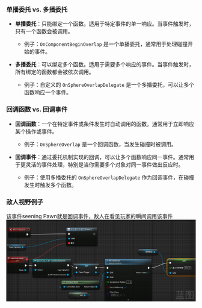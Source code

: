 ### **单播委托 vs. 多播委托**

- **单播委托**：只能绑定一个函数。适用于特定事件的单一响应。当事件触发时，只有一个函数会被调用。
  - 例子：`OnComponentBeginOverlap` 是一个单播委托，通常用于处理碰撞开始的事件。

- **多播委托**：可以绑定多个函数。适用于需要多个响应的事件。当事件触发时，所有绑定的函数都会被依次调用。
  - 例子：自定义的 `OnSphereOverlapDelegate` 是一个多播委托，可以让多个函数响应一个事件。

### **回调函数 vs. 回调事件**

- **回调函数**：一个在特定事件或条件发生时自动调用的函数。通常用于立即响应某个操作或事件。
  - 例子：`OnSphereOverlap` 是一个回调函数，当发生碰撞时被调用。

- **回调事件**：通过委托机制实现的回调，可以让多个函数响应同一事件。通常用于更灵活的事件处理，特别是当你需要多个对象对同一事件做出反应时。
  - 例子：使用多播委托的 `OnSphereOverlapDelegate` 作为回调事件，在碰撞发生时触发多个函数。
### 敌人视野例子
该事件seening Pawn就是回调事件，敌人在看见玩家的瞬间调用该事件
![输入图片说明](/imgs/2024-08-21/lYaxbnpFDUmZ1ItR.png)
<!--stackedit_data:
eyJoaXN0b3J5IjpbLTE1NzQ1OTAzMTcsMTUyNDM4NDU3MSwtMz
Q4MzczNjc4XX0=
-->